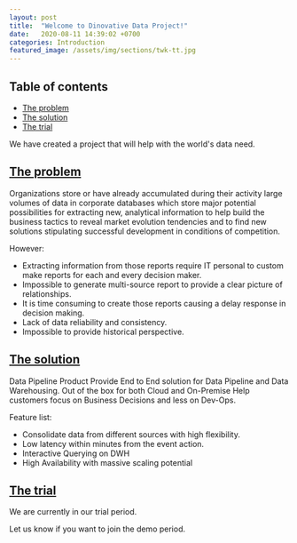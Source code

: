 ```yaml
---
layout: post
title:  "Welcome to Dinovative Data Project!"
date:   2020-08-11 14:39:02 +0700
categories: Introduction
featured_image: /assets/img/sections/twk-tt.jpg
---
```


## Table of contents
- [The problem](#the-problem)
- [The solution](#the-solution)
- [The trial](#the-trial)

We have created a project that will help with the world's data need.

## [The problem](#the-problem)

Organizations store or have already accumulated during their activity large volumes of data in corporate databases which store major potential possibilities for extracting new, analytical information to help build the business tactics to reveal market evolution tendencies and to find new solutions stipulating successful development in conditions of competition.

However:
- Extracting information from those reports require IT personal to custom make reports for each and every decision maker.
- Impossible to generate multi-source report to provide a clear picture of relationships.
- It is time consuming to create those reports causing a delay response in decision making.
- Lack of data reliability and consistency.
- Impossible to provide historical perspective.

## [The solution](#the-solution)

Data Pipeline Product
Provide End to End solution for Data Pipeline and Data Warehousing.
Out of the box for both Cloud and On-Premise
Help customers focus on Business Decisions and less on Dev-Ops.

Feature list:
- Consolidate data from different sources with high flexibility.
- Low latency within minutes from the event action.
- Interactive Querying on DWH
- High Availability with massive scaling potential


## [The trial](#the-trial)

We are currently in our trial period. 

Let us know if you want to join the demo period.
